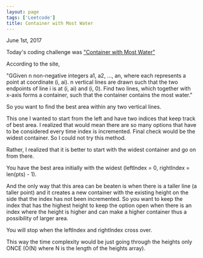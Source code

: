 ```yaml
---
layout: page
tags: ['Leetcode']
title: Container with Most Water
---
```


June 1st, 2017

Today's coding challenge was ["Container with Most Water"](https://leetcode.com/problems/container-with-most-water/)

According to the site, 

"GGiven n non-negative integers a1, a2, ..., an, where each represents a point at coordinate (i, ai). n vertical lines are drawn such that the two endpoints of line i is at (i, ai) and (i, 0). Find two lines, which together with x-axis forms a container, such that the container contains the most water."

So you want to find the best area within any two vertical lines. 

This one I wanted to start from the left and have two indices that keep track of best area. I realized that would mean there are so many options that have to be considered every time index is incremented. Final check would be the widest container. So I could not try this method. 

Rather, I realized that it is better to start with the widest container and go on from there. 

You have the best area initially with the widest (leftIndex = 0, rightIndex = len(pts) - 1). 

And the only way that this area can be beaten is when there is a taller line (a taller point) and it creates a new container with the existing height on the side that the index has not been incremented. So you want to keep the index that has the highest height to keep the option open when there is an index where the height is higher and can make a higher container thus a possibility of larger area. 

You will stop when the leftIndex and rightIndex cross over. 

This way the time complexity would be just going through the heights only ONCE (O(N) where N is the length of the heights array). 

<!-- 
```python
    def maxArea(self, height):
        """
        :type height: List[int]
        :rtype: int
        """
        l = 0
        r = len(height)-1
        ht = 0
        area = 0
        while (l < r):
            ht = min(height[l], height[r])
            area = max(area, ht * (r-l))
            if (height[l] < height[r]):
                l+=1
            else:
                r-=1
        return area
```
 -->

    